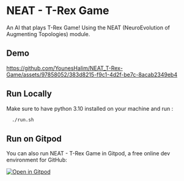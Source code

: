 
# NEAT - T-Rex Game 

An AI that plays T-Rex Game! Using the NEAT (NeuroEvolution of Augmenting Topologies) module. 

## Demo



https://github.com/YounesHalim/NEAT_T-Rex-Game/assets/97858052/383d8215-f9c1-4d2f-be7c-8acab2349eb4



## Run Locally


Make sure to have python 3.10 installed on your machine and run :

```bash
  ./run.sh
```


## Run on Gitpod

You can also run NEAT - T-Rex Game in Gitpod, a free online dev environment for GitHub:

[![Open in Gitpod](https://gitpod.io/button/open-in-gitpod.svg)](https://gitpod.io/new/#https://github.com/YounesHalim/NEAT_T-Rex-Game)
